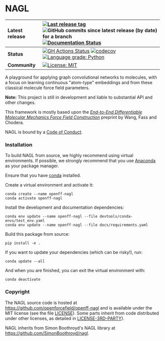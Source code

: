 NAGL
==============================
[//]: # (Badges)

| **Latest release** | [![Last release tag](https://img.shields.io/github/release-pre/lilyminium/openff-nagl.svg)](https://github.com/lilyminium/openff-nagl/releases) ![GitHub commits since latest release (by date) for a branch](https://img.shields.io/github/commits-since/lilyminium/openff-nagl/latest)  [![Documentation Status](https://readthedocs.org/projects/openff/nagl/badge/?version=latest)](https://openff-nagl.readthedocs.io/en/latest/?badge=latest)                                                                                            |
| :----------------- | :--------------------------------------------------------------------------------------------------------------------------------------------------------------------------------------------------------------------------------------------------------------------------------------------------------------------------------------------------------------------------------------------------------------------------------------------------------------------------------------------------------------------------------------------- |
| **Status**         | [![GH Actions Status](https://github.com/lilyminium/openff-nagl/actions/workflows/gh-ci.yaml/badge.svg)](https://github.com/lilyminium/openff-nagl/actions?query=branch%3Amain+workflow%3Agh-ci) [![codecov](https://codecov.io/gh/lilyminium/openff-nagl/branch/main/graph/badge.svg)](https://codecov.io/gh/lilyminium/openff-nagl/branch/main) [![Language grade: Python](https://img.shields.io/lgtm/grade/python/g/lilyminium/openff-nagl.svg?logo=lgtm&logoWidth=18)](https://lgtm.com/projects/g/lilyminium/openff-nagl/context:python) |
| **Community**      | [![License: MIT](https://img.shields.io/badge/License-MIT-yellow.svg)](https://opensource.org/licenses/MIT)                                                                                                                                                                                                                                                                                                                                                                                                                                    |

A playground for applying graph convolutional networks to molecules, with a focus on learning continuous "atom-type" embeddings and from these classical molecule force field parameters.

**Note:** This project is still in development and liable to substantial API and other changes.

This framework is mostly based upon the [*End-to-End Differentiable Molecular Mechanics Force Field Construction*](https://arxiv.org/abs/2010.01196) 
preprint by Wang, Fass and Chodera.

NAGL is bound by a [Code of Conduct](https://github.com/openforcefield/openff-nagl/blob/main/CODE_OF_CONDUCT.md).

### Installation

To build NAGL from source,
we highly recommend using virtual environments.
If possible, we strongly recommend that you use
[Anaconda](https://docs.conda.io/en/latest/) as your package manager.


Ensure that you have [conda](https://docs.conda.io/projects/conda/en/latest/user-guide/install/index.html) installed.

Create a virtual environment and activate it:

```
conda create --name openff-nagl
conda activate openff-nagl
```

Install the development and documentation dependencies:

```
conda env update --name openff-nagl --file devtools/conda-envs/test_env.yaml
conda env update --name openff-nagl --file docs/requirements.yaml
```

Build this package from source:

```
pip install -e .
```

If you want to update your dependencies (which can be risky!), run:

```
conda update --all
```

And when you are finished, you can exit the virtual environment with:

```
conda deactivate
```

### Copyright

The NAGL source code is hosted at https://github.com/openforcefield/openff-nagl
and is available under the MIT license (see the file [LICENSE](https://github.com/openforcefield/openff-nagl/blob/main/LICENSE)). Some parts inherit from code distributed under other licenses, as detailed in [LICENSE-3RD-PARTY](https://github.com/openforcefield/openff-nagl/blob/main/LICENSE-3RD-PARTY)).

NAGL inherits from Simon Boothroyd's NAGL library at https://github.com/SimonBoothroyd/nagl.
